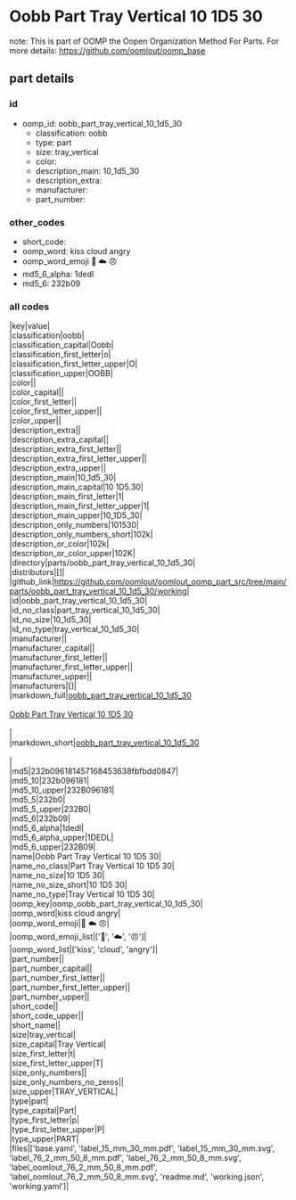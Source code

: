 # Oobb Part Tray Vertical 10 1D5 30  

note: This is part of OOMP the Oopen Organization Method For Parts. For more details: https://github.com/oomlout/oomp_base

##  part details





### id
* oomp_id: oobb_part_tray_vertical_10_1d5_30
  * classification: oobb
  * type: part
  * size: tray_vertical
  * color: 
  * description_main: 10_1d5_30
  * description_extra: 
  * manufacturer: 
  * part_number: 

### other_codes
* short_code: 
* oomp_word: kiss cloud angry
* oomp_word_emoji :kiss: :cloud: :angry:
* md5_6_alpha: 1dedl
* md5_6: 232b09

### all codes 
|key|value|  
|classification|oobb|  
|classification_capital|Oobb|  
|classification_first_letter|o|  
|classification_first_letter_upper|O|  
|classification_upper|OOBB|  
|color||  
|color_capital||  
|color_first_letter||  
|color_first_letter_upper||  
|color_upper||  
|description_extra||  
|description_extra_capital||  
|description_extra_first_letter||  
|description_extra_first_letter_upper||  
|description_extra_upper||  
|description_main|10_1d5_30|  
|description_main_capital|10 1D5.30|  
|description_main_first_letter|1|  
|description_main_first_letter_upper|1|  
|description_main_upper|10_1D5_30|  
|description_only_numbers|101530|  
|description_only_numbers_short|102k|  
|description_or_color|102k|  
|description_or_color_upper|102K|  
|directory|parts/oobb_part_tray_vertical_10_1d5_30|  
|distributors|[]|  
|github_link|https://github.com/oomlout/oomlout_oomp_part_src/tree/main/parts/oobb_part_tray_vertical_10_1d5_30/working|  
|id|oobb_part_tray_vertical_10_1d5_30|  
|id_no_class|part_tray_vertical_10_1d5_30|  
|id_no_size|10_1d5_30|  
|id_no_type|tray_vertical_10_1d5_30|  
|manufacturer||  
|manufacturer_capital||  
|manufacturer_first_letter||  
|manufacturer_first_letter_upper||  
|manufacturer_upper||  
|manufacturers|[]|  
|markdown_full|[oobb_part_tray_vertical_10_1d5_30](https://github.com/oomlout/oomlout_oomp_part_src/tree/main/parts/oobb_part_tray_vertical_10_1d5_30/working)<br>[](https://github.com/oomlout/oomlout_oomp_part_src/tree/main/parts/oobb_part_tray_vertical_10_1d5_30/working)<br>[Oobb Part Tray Vertical 10 1D5 30](https://github.com/oomlout/oomlout_oomp_part_src/tree/main/parts/oobb_part_tray_vertical_10_1d5_30/working)<br><br>|  
|markdown_short|[oobb_part_tray_vertical_10_1d5_30](https://github.com/oomlout/oomlout_oomp_part_src/tree/main/parts/oobb_part_tray_vertical_10_1d5_30/working)<br><br>|  
|md5|232b096181457168453638fbfbdd0847|  
|md5_10|232b096181|  
|md5_10_upper|232B096181|  
|md5_5|232b0|  
|md5_5_upper|232B0|  
|md5_6|232b09|  
|md5_6_alpha|1dedl|  
|md5_6_alpha_upper|1DEDL|  
|md5_6_upper|232B09|  
|name|Oobb Part Tray Vertical 10 1D5 30|  
|name_no_class|Part Tray Vertical 10 1D5 30|  
|name_no_size|10 1D5 30|  
|name_no_size_short|10 1D5 30|  
|name_no_type|Tray Vertical 10 1D5 30|  
|oomp_key|oomp_oobb_part_tray_vertical_10_1d5_30|  
|oomp_word|kiss cloud angry|  
|oomp_word_emoji|:kiss: :cloud: :angry:|  
|oomp_word_emoji_list|[':kiss:', ':cloud:', ':angry:']|  
|oomp_word_list|['kiss', 'cloud', 'angry']|  
|part_number||  
|part_number_capital||  
|part_number_first_letter||  
|part_number_first_letter_upper||  
|part_number_upper||  
|short_code||  
|short_code_upper||  
|short_name||  
|size|tray_vertical|  
|size_capital|Tray Vertical|  
|size_first_letter|t|  
|size_first_letter_upper|T|  
|size_only_numbers||  
|size_only_numbers_no_zeros||  
|size_upper|TRAY_VERTICAL|  
|type|part|  
|type_capital|Part|  
|type_first_letter|p|  
|type_first_letter_upper|P|  
|type_upper|PART|  
|files|['base.yaml', 'label_15_mm_30_mm.pdf', 'label_15_mm_30_mm.svg', 'label_76_2_mm_50_8_mm.pdf', 'label_76_2_mm_50_8_mm.svg', 'label_oomlout_76_2_mm_50_8_mm.pdf', 'label_oomlout_76_2_mm_50_8_mm.svg', 'readme.md', 'working.json', 'working.yaml']|  
